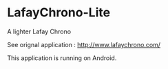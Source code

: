 # LafayChrono-Lite
A lighter Lafay Chrono 

See orignal application : http://www.lafaychrono.com/

This application is running on Android.
